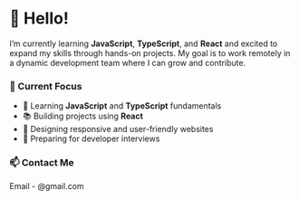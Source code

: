 # 👋 Hello!

I’m currently learning **JavaScript**, **TypeScript**, and **React** and excited to expand my skills through hands-on projects. 
My goal is to work remotely in a dynamic development team where I can grow and contribute.

### 🚀 Current Focus
- 🔧 Learning **JavaScript** and **TypeScript** fundamentals
- 📚 Building projects using **React**
- 🎨 Designing responsive and user-friendly websites
- 🧠 Preparing for developer interviews

### 📫 Contact Me
Email - @gmail.com